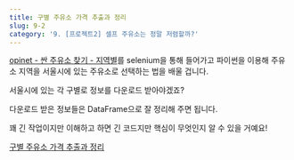 ```yaml
---
title: 구별 주유소 가격 추출과 정리
slug: 9-2
category: '9. [프로젝트2] 셀프 주유소는 정말 저렴할까?'
---
```

[opinet - 싼 주유소 찾기 - 지역별](https://www.opinet.co.kr/searRgSelect.do)를 selenium을 통해 들어가고 파이썬을 이용해 주유소 지역을 서울시에 있는 주유소로 선택하는 법을 배울 겁니다. 

서울시에 있는 각 구별로 정보를 다운로드 받아야겠죠? 

다운로드 받은 정보들은 DataFrame으로 잘 정리해 주면 됩니다.

꽤 긴 작업이지만 이해하고 하면 긴 코드지만 핵심이 무엇인지 알 수 있을 거예요!

[구별 주유소 가격 추출과 정리](https://github.com/Team-COSADAMA/Data-Science-Intro/blob/main/week5/9-2.ipynb)

